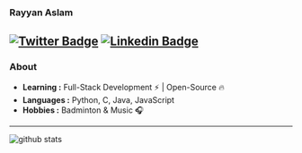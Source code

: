 ### Rayyan Aslam 
[![Twitter Badge](https://img.shields.io/badge/-Rayyan_Aslam-1ca0f1?style=flat-square&logo=twitter&logoColor=white&link=https://twitter.com/rayyanaslam16)](https://twitter.com/rayyanaslam16)  [![Linkedin Badge](https://img.shields.io/badge/-Rayyan_Aslam-blue?style=flat-square&logo=Linkedin&logoColor=white&link=https://www.linkedin.com/in/rayyan-aslam/)](https://www.linkedin.com/in/rayyan-aslam/) 
---------------------------------------------------------------------------------------------------------------------------------------------------------------------------------
### About

-  **Learning :** Full-Stack Development :zap: | Open-Source :fire:	
-  **Languages :** Python, C, Java, JavaScript
-  **Hobbies :** Badminton & Music :headphones:

---------------------------------------------------------------------------------------------------------------------------------------------------------------------------------  
  

![github stats](https://github-readme-stats.vercel.app/api?username=rayyan016&show_icons=true&theme=react )




